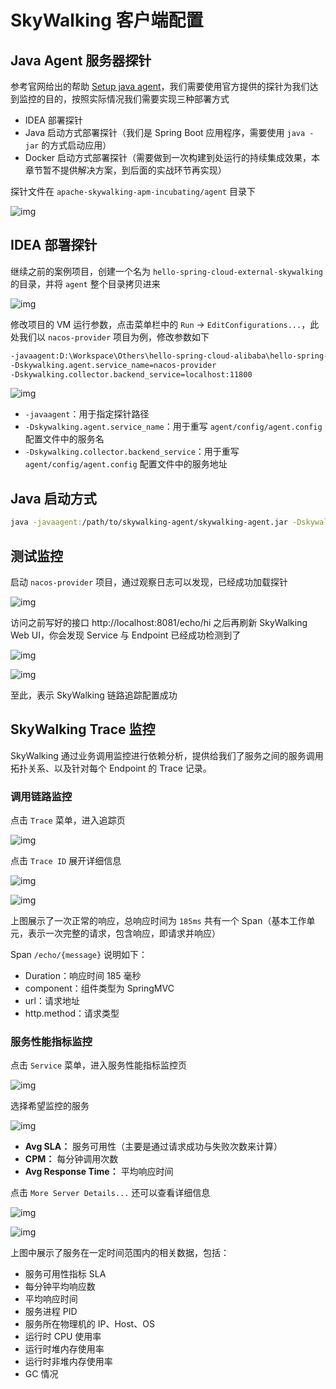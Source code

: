 # SkyWalking 客户端配置

## Java Agent 服务器探针

参考官网给出的帮助 [Setup java agent](https://github.com/apache/incubator-skywalking/blob/master/docs/en/setup/service-agent/java-agent/README.md)，我们需要使用官方提供的探针为我们达到监控的目的，按照实际情况我们需要实现三种部署方式

- IDEA 部署探针
- Java 启动方式部署探针（我们是 Spring Boot 应用程序，需要使用 `java -jar` 的方式启动应用）
- Docker 启动方式部署探针（需要做到一次构建到处运行的持续集成效果，本章节暂不提供解决方案，到后面的实战环节再实现）

探针文件在 `apache-skywalking-apm-incubating/agent` 目录下

![img](./img/Lusifer_20190114033410.png)

## IDEA 部署探针

继续之前的案例项目，创建一个名为 `hello-spring-cloud-external-skywalking` 的目录，并将 `agent` 整个目录拷贝进来

![img](./img/Lusifer_20190114034146.png)

修改项目的 VM 运行参数，点击菜单栏中的 `Run` -> `EditConfigurations...`，此处我们以 `nacos-provider` 项目为例，修改参数如下

```bash
-javaagent:D:\Workspace\Others\hello-spring-cloud-alibaba\hello-spring-cloud-external-skywalking\agent\skywalking-agent.jar
-Dskywalking.agent.service_name=nacos-provider
-Dskywalking.collector.backend_service=localhost:11800
```

![img](./img/Lusifer_20190114034730.png)

- `-javaagent`：用于指定探针路径
- `-Dskywalking.agent.service_name`：用于重写 `agent/config/agent.config` 配置文件中的服务名
- `-Dskywalking.collector.backend_service`：用于重写 `agent/config/agent.config` 配置文件中的服务地址

## Java 启动方式

```bash
java -javaagent:/path/to/skywalking-agent/skywalking-agent.jar -Dskywalking.agent.service_name=nacos-provider -Dskywalking.collector.backend_service=localhost:11800 -jar yourApp.jar
```

## 测试监控

启动 `nacos-provider` 项目，通过观察日志可以发现，已经成功加载探针

![img](./img/Lusifer_20190114035643.png)

访问之前写好的接口 http://localhost:8081/echo/hi 之后再刷新 SkyWalking Web UI，你会发现 Service 与 Endpoint 已经成功检测到了

![img](./img/Lusifer_20190114035917.png)

![img](./img/Lusifer_20190114040024.png)

至此，表示 SkyWalking 链路追踪配置成功

## SkyWalking Trace 监控

SkyWalking 通过业务调用监控进行依赖分析，提供给我们了服务之间的服务调用拓扑关系、以及针对每个 Endpoint 的 Trace 记录。

### 调用链路监控

点击 `Trace` 菜单，进入追踪页

![img](./img/Lusifer_20190114040606.png)

点击 `Trace ID` 展开详细信息

![img](./img/Lusifer_20190114040953.png)

![img](./img/Lusifer_20190114041036.png)

上图展示了一次正常的响应，总响应时间为 `185ms` 共有一个 Span（基本工作单元，表示一次完整的请求，包含响应，即请求并响应）

Span `/echo/{message}` 说明如下：

- Duration：响应时间 185 毫秒
- component：组件类型为 SpringMVC
- url：请求地址
- http.method：请求类型

### 服务性能指标监控

点击 `Service` 菜单，进入服务性能指标监控页

![img](./img/Lusifer_20190114042528.png)

选择希望监控的服务

![img](./img/Lusifer_20190114042645.png)

- **Avg SLA：** 服务可用性（主要是通过请求成功与失败次数来计算）
- **CPM：** 每分钟调用次数
- **Avg Response Time：** 平均响应时间

点击 `More Server Details...` 还可以查看详细信息

![img](./img/Lusifer_20190114043403.png)

![img](./img/Lusifer_2019011404350001.png)

上图中展示了服务在一定时间范围内的相关数据，包括：

- 服务可用性指标 SLA
- 每分钟平均响应数
- 平均响应时间
- 服务进程 PID
- 服务所在物理机的 IP、Host、OS
- 运行时 CPU 使用率
- 运行时堆内存使用率
- 运行时非堆内存使用率
- GC 情况